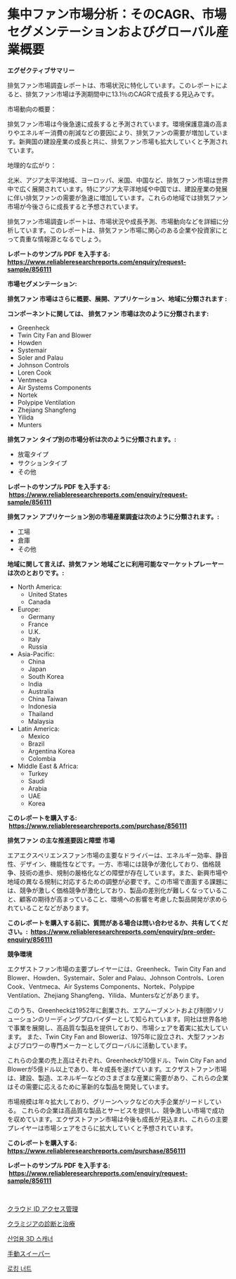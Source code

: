 <p><h1>集中ファン市場分析：そのCAGR、市場セグメンテーションおよびグローバル産業概要</h1></p><p><strong>エグゼクティブサマリー</strong></p>
<p><p>排気ファン市場調査レポートは、市場状況に特化しています。このレポートによると、排気ファン市場は予測期間中に13.1％のCAGRで成長する見込みです。</p><p>市場動向の概要：</p><p>排気ファン市場は今後急速に成長すると予測されています。環境保護意識の高まりやエネルギー消費の削減などの要因により、排気ファンの需要が増加しています。新興国の建設産業の成長と共に、排気ファン市場も拡大していくと予測されています。</p><p>地理的な広がり：</p><p>北米、アジア太平洋地域、ヨーロッパ、米国、中国など、排気ファン市場は世界中で広く展開されています。特にアジア太平洋地域や中国では、建設産業の発展に伴い排気ファンの需要が急速に増加しています。これらの地域では排気ファン市場が今後さらに成長すると予想されています。</p><p>排気ファン市場調査レポートは、市場状況や成長予測、市場動向などを詳細に分析しています。このレポートは、排気ファン市場に関心のある企業や投資家にとって貴重な情報源となるでしょう。</p></p>
<p><strong>レポートのサンプル PDF を入手する: <a href="https://www.reliableresearchreports.com/enquiry/request-sample/856111">https://www.reliableresearchreports.com/enquiry/request-sample/856111</a></strong></p>
<p><strong>市場セグメンテーション:</strong></p>
<p><strong> 排気ファン 市場はさらに概要、展開、アプリケーション、地域に分類されます :</strong></p>
<p><strong>コンポーネントに関しては、 排気ファン 市場は次のように分類されます: &nbsp;</strong></p>
<p><ul><li>Greenheck</li><li>Twin City Fan and Blower</li><li>Howden</li><li>Systemair</li><li>Soler and Palau</li><li>Johnson Controls</li><li>Loren Cook</li><li>Ventmeca</li><li>Air Systems Components</li><li>Nortek</li><li>Polypipe Ventilation</li><li>Zhejiang Shangfeng</li><li>Yilida</li><li>Munters</li></ul></p>
<p><strong> 排気ファン タイプ別の市場分析は次のように分類されます。:</strong></p>
<p><ul><li>放電タイプ</li><li>サクションタイプ</li><li>その他</li></ul></p>
<p><strong>レポートのサンプル PDF を入手する: &nbsp;<a href="https://www.reliableresearchreports.com/enquiry/request-sample/856111">https://www.reliableresearchreports.com/enquiry/request-sample/856111</a></strong></p>
<p><strong> 排気ファン アプリケーション別の市場産業調査は次のように分類されます。:</strong></p>
<p><ul><li>工場</li><li>倉庫</li><li>その他</li></ul></p>
<p><strong>地域に関して言えば、排気ファン 地域ごとに利用可能なマーケットプレーヤーは次のとおりです。:</strong></p>
<p><ul>
    <li>
        North America:
        <ul>
            <li>United States</li>
            <li>Canada</li>
        </ul>
    </li>
    <li>
        Europe:
        <ul>
            <li>Germany</li>
            <li>France</li>
            <li>U.K.</li>
            <li>Italy</li>
            <li>Russia</li>
        </ul>
    </li>
    <li>
        Asia-Pacific:
        <ul>
            <li>China</li>
            <li>Japan</li>
            <li>South Korea</li>
            <li>India</li>
            <li>Australia</li>
            <li>China Taiwan</li>
            <li>Indonesia</li>
            <li>Thailand</li>
            <li>Malaysia</li>
        </ul>
    </li>
    <li>
        Latin America:
        <ul>
            <li>Mexico</li>
            <li>Brazil</li>
            <li>Argentina Korea</li>
            <li>Colombia</li>
        </ul>
    </li>
    <li>
        Middle East & Africa:
        <ul>
            <li>Turkey</li>
            <li>Saudi</li>
            <li>Arabia</li>
            <li>UAE</li>
            <li>Korea</li>
        </ul>
    </li>
    </ul></p>
<p><strong>このレポートを購入する: &nbsp;<a href="https://www.reliableresearchreports.com/purchase/856111">https://www.reliableresearchreports.com/purchase/856111</a></strong></p>
<p><strong>排気ファン の主な推進要因と障壁 市場</strong></p>
<p><p>エアエクスペリエンスファン市場の主要なドライバーは、エネルギー効率、静音性、デザイン、機能性などです。一方、市場には競争が激化しており、価格競争、技術の進歩、規制の厳格化などの障壁が存在しています。また、新興市場や地域の異なる規制に対応するための調整が必要です。この市場で直面する課題には、競争が激しく価格競争が激化しており、製品の差別化が難しくなっていること、顧客の期待が高まっていること、環境への影響を考慮した製品開発が求められていることなどがあります。</p></p>
<p><strong>このレポートを購入する前に、質問がある場合は問い合わせるか、共有してください。:&nbsp; <a href="https://www.reliableresearchreports.com/enquiry/pre-order-enquiry/856111">https://www.reliableresearchreports.com/enquiry/pre-order-enquiry/856111</a></strong></p>
<p><strong>競争環境</strong></p>
<p><p>エクザストファン市場の主要プレイヤーには、Greenheck、Twin City Fan and Blower、Howden、Systemair、Soler and Palau、Johnson Controls、Loren Cook、Ventmeca、Air Systems Components、Nortek、Polypipe Ventilation、Zhejiang Shangfeng、Yilida、Muntersなどがあります。</p><p>このうち、Greenheckは1952年に創業され、エアムーブメントおよび制御ソリューションのリーディングプロバイダーとして知られています。同社は世界各地で事業を展開し、高品質な製品を提供しており、市場シェアを着実に拡大しています。 また、Twin City Fan and Blowerは、1975年に設立され、大型ファンおよびブロワーの専門メーカーとしてグローバルに活動しています。</p><p>これらの企業の売上高はそれぞれ、Greenheckが10億ドル、Twin City Fan and Blowerが5億ドル以上であり、年々成長を遂げています。エクザストファン市場は、建設、製造、エネルギーなどのさまざまな産業に需要があり、これらの企業はその需要に応えるために革新的な製品を開発しています。</p><p>市場規模は年々拡大しており、グリーンヘックなどの大手企業がリードしている。 これらの企業は高品質な製品とサービスを提供し、競争激しい市場で成功を収めています。エクザストファン市場は今後も成長が見込まれ、これらの主要プレイヤーは市場シェアをさらに拡大していくと予想されています。</p></p>
<p><strong>このレポートを購入する: &nbsp; <a href="https://www.reliableresearchreports.com/purchase/856111">https://www.reliableresearchreports.com/purchase/856111</a></strong></p>
<p><strong>レポートのサンプル PDF を入手する: &nbsp;<a href="https://www.reliableresearchreports.com/enquiry/request-sample/856111">https://www.reliableresearchreports.com/enquiry/request-sample/856111</a></strong><strong></strong></p>
<p>&nbsp;</p>
<p><p><a href="https://github.com/vhemk0794148/Market-Research-Report-List-1/blob/main/65843208834.md">クラウド ID アクセス管理</a></p><p><a href="https://github.com/nemesis2824/Market-Research-Report-List-1/blob/main/53622718833.md">クラミジアの診断と治療</a></p><p><a href="https://github.com/JackieFauhey9089475/Market-Research-Report-List-1/blob/main/30568068130.md">산업용 3D 스캐너</a></p><p><a href="https://medium.com/@fabianhoncescu2022/%E3%83%9E%E3%83%8B%E3%83%A5%E3%82%A2%E3%83%AB%E3%82%B9%E3%82%A4%E3%83%BC%E3%83%91%E3%83%BC%E3%82%B7%E3%83%A7%E3%83%83%E3%83%97-%E7%AB%B6%E4%BA%89%E5%88%86%E6%9E%90-%E5%B8%82%E5%A0%B4%E5%8B%95%E5%90%91-2031%E5%B9%B4%E3%81%BE%E3%81%A7%E3%81%AE%E4%BA%88%E6%B8%AC-9de0316d6079">手動スイーパー</a></p><p><a href="https://medium.com/@rickymetzdvm/%EC%9E%A0%EA%B8%88-%EB%82%98%EC%82%AC-%EC%8B%9C%EC%9E%A5-%EA%B7%9C%EB%AA%A8-%EB%B0%8F-%EC%8B%9C%EC%9E%A5-%EB%8F%99%ED%96%A5-%EC%82%B0%EC%97%85-%EA%B0%9C%EC%9A%94-%EC%A0%84%EC%B2%B4-2024%EB%85%84%EB%B6%80%ED%84%B0-2031-9f432d8d1ed8">로킹 너트</a></p></p>